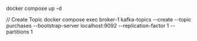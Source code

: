 docker compose up -d

// Create Topic
docker compose exec broker-1 kafka-topics --create --topic purchases --bootstrap-server localhost:9092 --replication-factor 1 --partitions 1